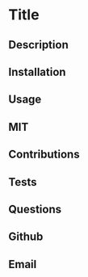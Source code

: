 # Title


## Description


## Installation


## Usage


## MIT


## Contributions


## Tests


## Questions



## Github 


## Email